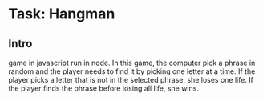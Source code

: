 # Task: Hangman
## Intro
game in javascript run in node.
In this game, the computer pick a phrase in random and the player needs to find it by picking one letter at a time.
If the player picks a letter that is not in the selected phrase, she loses one life.
If the player finds the phrase before losing all life, she wins.
